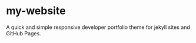 # my-website
A quick and simple responsive developer portfolio theme for jekyll sites and GitHub Pages.
